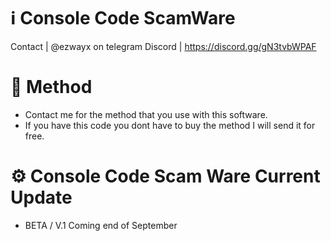 # ℹ️ Console Code ScamWare
Contact | @ezwayx on telegram
Discord | https://discord.gg/gN3tvbWPAF

# 📖 Method
- Contact me for the method that you use with this software.
- If you have this code you dont have to buy the method I will send it for free.

# ⚙️ Console Code Scam Ware Current Update
- BETA / V.1 Coming end of September